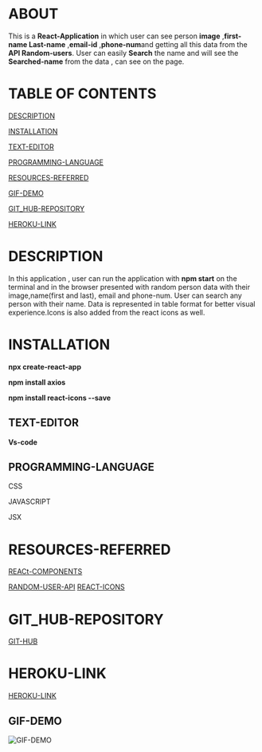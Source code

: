 # ABOUT 
This is a **React-Application** in which user can see person **image** ,**first-name Last-name** ,**email-id** ,**phone-num**and getting all this data from the **API Random-users**. User can easily **Search** the name and will see the **Searched-name** from the data , can see on the page. 


# TABLE OF CONTENTS
[ DESCRIPTION](#DESCRIPTION)

[INSTALLATION](#INSTALLATION)

[TEXT-EDITOR](#TEXT-EDITOR)

[PROGRAMMING-LANGUAGE](#PROGRAMMING-LANGUAGE)

[RESOURCES-REFERRED](#RESOURCES-REFERRED)

[GIF-DEMO](#GIF-DEMO)


[GIT_HUB-REPOSITORY](#GIT_HUB-REPOSITORY)

[ HEROKU-LINK](#HEROKU-LINK) 










# DESCRIPTION

In this application , user can run the application with **npm start** on the terminal and in the browser presented with random person data with their image,name(first and last), email and phone-num. User can search any person with their name. Data is represented in table format for better visual experience.Icons is also added from the react icons as well.

# INSTALLATION

**npx create-react-app<appname>**

**npm install axios**

**npm install react-icons --save**






## TEXT-EDITOR
**Vs-code**

## PROGRAMMING-LANGUAGE

CSS

JAVASCRIPT

JSX

# RESOURCES-REFERRED
[REACt-COMPONENTS](https://www.studytonight.com/post/reactjs-components-stateless-functional-and-stateful-class-components)

[RANDOM-USER-API](https://randomuser.me/api/?results=10&nat=us)
[REACT-ICONS](https://react-icons.github.io/react-icons/)



# GIT_HUB-REPOSITORY
[GIT-HUB](https://github.com/nehreetkaur/reacthmk/tree/main/employee-directory)

# HEROKU-LINK
[HEROKU-LINK]()



## GIF-DEMO
![GIF-DEMO](./demo/demo.gif)
